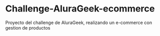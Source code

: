 # Challenge-AluraGeek-ecommerce
Proyecto del challenge de AluraGeek, realizando un e-commerce con gestion de productos
